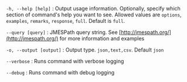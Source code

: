 `-h, --help [help]`
: Output usage information. Optionally, specify which section of command's help you want to see. Allowed values are `options`, `examples`, `remarks`, `response`, `full`. Default is `full`.

`--query [query]`
: JMESPath query string. See [http://jmespath.org/](http://jmespath.org/) for more information and examples

`-o, --output [output]`
: Output type. `json,text,csv`. Default `json`

`--verbose`
: Runs command with verbose logging

`--debug`
: Runs command with debug logging
